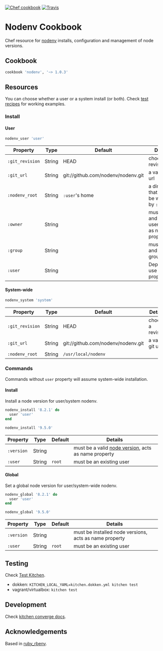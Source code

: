 [![Chef cookbook](https://img.shields.io/cookbook/v/nodenv.svg)]()
[![Travis](https://img.shields.io/travis/afaundez/nodenv-cookbook.svg)]()
# Nodenv Cookbook

Chef resource for [nodenv](https://github.com/nodenv/nodenv) installs, configuration and management of node versions.

## Cookbook

```ruby
cookbook 'nodenv', '~> 1.0.3'
```

## Resources

You can choose whether a user or a system install (or both). Check [test recipes](/test/fixtures/cookbooks/test/recipes) for working examples.

### Install

#### User

```ruby
nodenv_user 'user'
```

|Property|Type|Default|Details|
|-|-|-|-|
|`:git_revision`|String|HEAD|choose a revision|
|`:git_url`|String|git://github.com/nodenv/nodenv.git|a valid git url|
|`:nodenv_root`|String|`:user`'s home|a directory that must be writable by `:user`|
|`:owner`|String||must be and existing user, acts as name property|
|`:group`|String||must be and existing group.|
|`:user`|String||Deprecated, use `:owner` property|

#### System-wide

```ruby
nodenv_system 'system'
```

|Property|Type|Default|Details|
|-|-|-|-|
|`:git_revision`|String|HEAD|choose a revision|
|`:git_url`|String|git://github.com/nodenv/nodenv.git|a valid git url|
|`:nodenv_root`|String|`/usr/local/nodenv`||

### Commands

Commands without `user` property will assume system-wide installation.

#### Install

Install a node version for user/system nodenv.

```ruby
nodenv_install '8.2.1' do
  user 'user'
end

nodenv_install '9.5.0'
```

|Property|Type|Default|Details|
|-|-|-|-|
|`:version`|String||must be a valid [node version](https://nodejs.org/en/download/releases/), acts as name property|
|`:user`|String|`root`|must be an existing user|
#### Global

Set a global node version for user/system-wide nodenv.

```ruby
nodenv_global '8.2.1' do
  user 'user'
end

nodenv_global '9.5.0'
```

|Property|Type|Default|Details|
|-|-|-|-|
|`:version`|String||must be installed node versions, acts as name property|
|`:user`|String|`root`|must be an existing user|

## Testing

Check [Test Kitchen](https://kitchen.ci/docs/getting-started/running-test).

- dokken: `KITCHEN_LOCAL_YAML=kitchen.dokken.yml kitchen test`
- vagrant/virtualbox: `kitchen test`

## Development

Check [kitchen converge docs](https://kitchen.ci/docs/getting-started/running-converge).

## Acknowledgements

Based in [ruby_rbenv](https://github.com/sous-chefs/ruby_rbenv).
